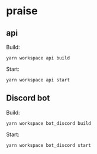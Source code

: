 # praise

## api

Build:

```
yarn workspace api build
```

Start:

```
yarn workspace api start
```

## Discord bot

Build:

```
yarn workspace bot_discord build
```

Start:

```
yarn workspace bot_discord start
```
